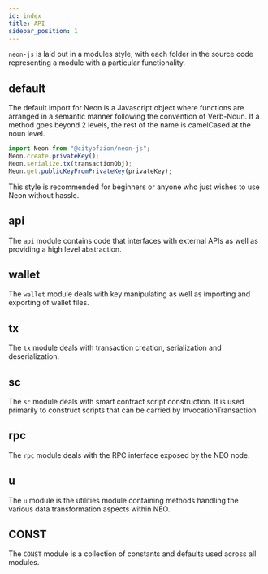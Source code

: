 ```yaml
---
id: index
title: API
sidebar_position: 1
---
```


`neon-js` is laid out in a modules style, with each folder in the source code
representing a module with a particular functionality.

## default

The default import for Neon is a Javascript object where functions are arranged
in a semantic manner following the convention of Verb-Noun. If a method goes
beyond 2 levels, the rest of the name is camelCased at the noun level.

```js
import Neon from "@cityofzion/neon-js";
Neon.create.privateKey();
Neon.serialize.tx(transactionObj);
Neon.get.publicKeyFromPrivateKey(privateKey);
```

This style is recommended for beginners or anyone who just wishes to use Neon
without hassle.

## api

The `api` module contains code that interfaces with external APIs as well as
providing a high level abstraction.

## wallet

The `wallet` module deals with key manipulating as well as importing and
exporting of wallet files.

## tx

The `tx` module deals with transaction creation, serialization and
deserialization.

## sc

The `sc` module deals with smart contract script construction. It is used
primarily to construct scripts that can be carried by InvocationTransaction.

## rpc

The `rpc` module deals with the RPC interface exposed by the NEO node.

## u

The `u` module is the utilities module containing methods handling the various
data transformation aspects within NEO.

## CONST

The `CONST` module is a collection of constants and defaults used across all
modules.
